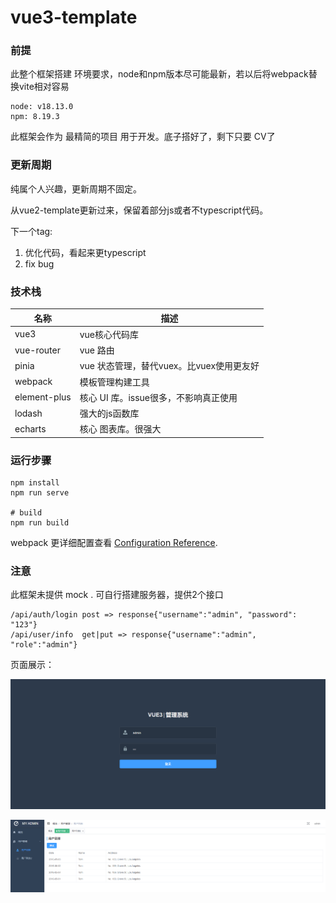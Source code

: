 # vue3-template

### 前提

此整个框架搭建 环境要求，node和npm版本尽可能最新，若以后将webpack替换vite相对容易

```
node: v18.13.0
npm: 8.19.3
```

此框架会作为 最精简的项目 用于开发。底子搭好了，剩下只要 CV了



### 更新周期

纯属个人兴趣，更新周期不固定。

从vue2-template更新过来，保留着部分js或者不typescript代码。

下一个tag:

1.  优化代码，看起来更typescript
2. fix bug



### 技术栈

| 名称         | 描述                                     |
| ------------ | ---------------------------------------- |
| vue3         | vue核心代码库                            |
| vue-router   | vue 路由                                 |
| pinia        | vue 状态管理，替代vuex。比vuex使用更友好 |
| webpack      | 模板管理构建工具                         |
| element-plus | 核心 UI 库。issue很多，不影响真正使用    |
| lodash       | 强大的js函数库                           |
| echarts      | 核心 图表库。很强大                      |



### 运行步骤

```shell
npm install
npm run serve

# build
npm run build
```

webpack 更详细配置查看 [Configuration Reference](https://cli.vuejs.org/config/).



### 注意

此框架未提供 mock . 可自行搭建服务器，提供2个接口

```
/api/auth/login post => response{"username":"admin", "password": "123"}
/api/user/info  get|put => response{"username":"admin", "role":"admin"}
```





页面展示：

![p1](./example/image-20230130111944216.png)

![home2](./example/img.png)

